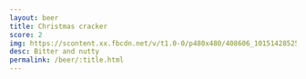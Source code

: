 ```yaml
---
layout: beer
title: Christmas cracker
score: 2
img: https://scontent.xx.fbcdn.net/v/t1.0-0/p480x480/408606_10151428525743745_1997517717_n.jpg?oh=dc3fbfb45be6b6ce4f8b4f90e934ded5&oe=588E493F
desc: Bitter and nutty
permalink: /beer/:title.html
---
```


